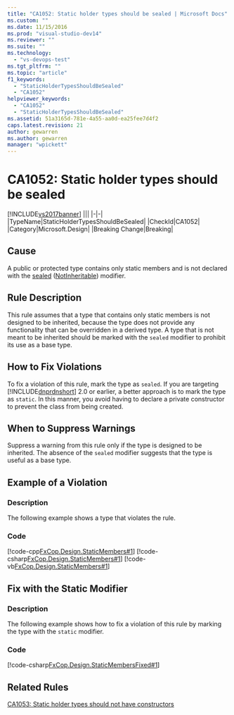 ```yaml
---
title: "CA1052: Static holder types should be sealed | Microsoft Docs"
ms.custom: ""
ms.date: 11/15/2016
ms.prod: "visual-studio-dev14"
ms.reviewer: ""
ms.suite: ""
ms.technology:
  - "vs-devops-test"
ms.tgt_pltfrm: ""
ms.topic: "article"
f1_keywords:
  - "StaticHolderTypesShouldBeSealed"
  - "CA1052"
helpviewer_keywords:
  - "CA1052"
  - "StaticHolderTypesShouldBeSealed"
ms.assetid: 51a3165d-781e-4a55-aa0d-ea25fee7d4f2
caps.latest.revision: 21
author: gewarren
ms.author: gewarren
manager: "wpickett"
---
```

# CA1052: Static holder types should be sealed
[!INCLUDE[vs2017banner](../includes/vs2017banner.md)]
|||
|-|-|
|TypeName|StaticHolderTypesShouldBeSealed|
|CheckId|CA1052|
|Category|Microsoft.Design|
|Breaking Change|Breaking|

## Cause
 A public or protected type contains only static members and is not declared with the [sealed](http://msdn.microsoft.com/library/8e4ed5d3-10be-47db-9488-0da2008e6f3f) ([NotInheritable](http://msdn.microsoft.com/library/5c4da7c9-9562-4653-a947-1972e992f9f9)) modifier.

## Rule Description
 This rule assumes that a type that contains only static members is not designed to be inherited, because the type does not provide any functionality that can be overridden in a derived type. A type that is not meant to be inherited should be marked with the `sealed` modifier to prohibit its use as a base type.

## How to Fix Violations
 To fix a violation of this rule, mark the type as `sealed`. If you are targeting [!INCLUDE[dnprdnshort](../includes/dnprdnshort-md.md)] 2.0 or earlier, a better approach is to mark the type as `static`. In this manner, you avoid having to declare a private constructor to prevent the class from being created.

## When to Suppress Warnings
 Suppress a warning from this rule only if the type is designed to be inherited. The absence of the `sealed` modifier suggests that the type is useful as a base type.

## Example of a Violation

### Description
 The following example shows a type that violates the rule.

### Code
 [!code-cpp[FxCop.Design.StaticMembers#1](../snippets/cpp/VS_Snippets_CodeAnalysis/FxCop.Design.StaticMembers/cpp/FxCop.Design.StaticMembers.cpp#1)]
 [!code-csharp[FxCop.Design.StaticMembers#1](../snippets/csharp/VS_Snippets_CodeAnalysis/FxCop.Design.StaticMembers/cs/FxCop.Design.StaticMembers.cs#1)]
 [!code-vb[FxCop.Design.StaticMembers#1](../snippets/visualbasic/VS_Snippets_CodeAnalysis/FxCop.Design.StaticMembers/vb/FxCop.Design.StaticMembers.vb#1)]

## Fix with the Static Modifier

### Description
 The following example shows how to fix a violation of this rule by marking the type with the `static` modifier.

### Code
 [!code-csharp[FxCop.Design.StaticMembersFixed#1](../snippets/csharp/VS_Snippets_CodeAnalysis/FxCop.Design.StaticMembersFixed/cs/FxCop.Design.StaticMembersFixed.cs#1)]

## Related Rules
 [CA1053: Static holder types should not have constructors](../code-quality/ca1053-static-holder-types-should-not-have-constructors.md)



